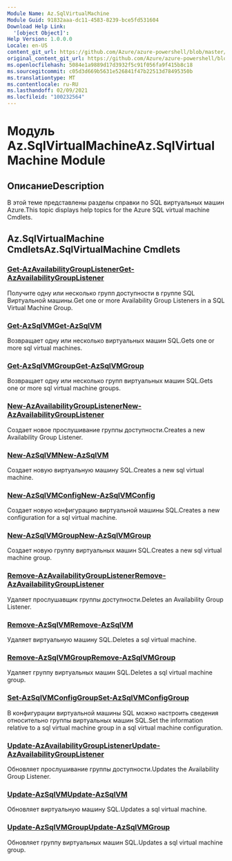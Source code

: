 ```yaml
---
Module Name: Az.SqlVirtualMachine
Module Guid: 91832aaa-dc11-4583-8239-bce5fd531604
Download Help Link:
  '[object Object]': 
Help Version: 1.0.0.0
Locale: en-US
content_git_url: https://github.com/Azure/azure-powershell/blob/master/src/SqlVirtualMachine/SqlVirtualMachine/help/Az.SqlVirtualMachine.md
original_content_git_url: https://github.com/Azure/azure-powershell/blob/master/src/SqlVirtualMachine/SqlVirtualMachine/help/Az.SqlVirtualMachine.md
ms.openlocfilehash: 5084e1a9889d17d3932f5c91f056fa9f415b8c18
ms.sourcegitcommit: c05d3d669b5631e526841f47b22513d78495350b
ms.translationtype: MT
ms.contentlocale: ru-RU
ms.lasthandoff: 02/09/2021
ms.locfileid: "100232564"
---
```

# <span data-ttu-id="d7094-101">Модуль Az.SqlVirtualMachine</span><span class="sxs-lookup"><span data-stu-id="d7094-101">Az.SqlVirtualMachine Module</span></span>
## <span data-ttu-id="d7094-102">Описание</span><span class="sxs-lookup"><span data-stu-id="d7094-102">Description</span></span>
<span data-ttu-id="d7094-103">В этой теме представлены разделы справки по SQL виртуальных машин Azure.</span><span class="sxs-lookup"><span data-stu-id="d7094-103">This topic displays help topics for the Azure SQL virtual machine Cmdlets.</span></span>

## <span data-ttu-id="d7094-104">Az.SqlVirtualMachine Cmdlets</span><span class="sxs-lookup"><span data-stu-id="d7094-104">Az.SqlVirtualMachine Cmdlets</span></span>
### [<span data-ttu-id="d7094-105">Get-AzAvailabilityGroupListener</span><span class="sxs-lookup"><span data-stu-id="d7094-105">Get-AzAvailabilityGroupListener</span></span>](Get-AzAvailabilityGroupListener.md)
<span data-ttu-id="d7094-106">Получите одну или несколько групп доступности в группе SQL Виртуальной машины.</span><span class="sxs-lookup"><span data-stu-id="d7094-106">Get one or more Availability Group Listeners in a SQL Virtual Machine Group.</span></span>

### [<span data-ttu-id="d7094-107">Get-AzSqlVM</span><span class="sxs-lookup"><span data-stu-id="d7094-107">Get-AzSqlVM</span></span>](Get-AzSqlVM.md)
<span data-ttu-id="d7094-108">Возвращает одну или несколько виртуальных машин SQL.</span><span class="sxs-lookup"><span data-stu-id="d7094-108">Gets one or more sql virtual machines.</span></span>

### [<span data-ttu-id="d7094-109">Get-AzSqlVMGroup</span><span class="sxs-lookup"><span data-stu-id="d7094-109">Get-AzSqlVMGroup</span></span>](Get-AzSqlVMGroup.md)
<span data-ttu-id="d7094-110">Возвращает одну или несколько групп виртуальных машин SQL.</span><span class="sxs-lookup"><span data-stu-id="d7094-110">Gets one or more sql virtual machine groups.</span></span>

### [<span data-ttu-id="d7094-111">New-AzAvailabilityGroupListener</span><span class="sxs-lookup"><span data-stu-id="d7094-111">New-AzAvailabilityGroupListener</span></span>](New-AzAvailabilityGroupListener.md)
<span data-ttu-id="d7094-112">Создает новое прослушивание группы доступности.</span><span class="sxs-lookup"><span data-stu-id="d7094-112">Creates a new Availability Group Listener.</span></span>

### [<span data-ttu-id="d7094-113">New-AzSqlVM</span><span class="sxs-lookup"><span data-stu-id="d7094-113">New-AzSqlVM</span></span>](New-AzSqlVM.md)
<span data-ttu-id="d7094-114">Создает новую виртуальную машину SQL.</span><span class="sxs-lookup"><span data-stu-id="d7094-114">Creates a new sql virtual machine.</span></span>

### [<span data-ttu-id="d7094-115">New-AzSqlVMConfig</span><span class="sxs-lookup"><span data-stu-id="d7094-115">New-AzSqlVMConfig</span></span>](New-AzSqlVMConfig.md)
<span data-ttu-id="d7094-116">Создает новую конфигурацию виртуальной машины SQL.</span><span class="sxs-lookup"><span data-stu-id="d7094-116">Creates a new configuration for a sql virtual machine.</span></span>

### [<span data-ttu-id="d7094-117">New-AzSqlVMGroup</span><span class="sxs-lookup"><span data-stu-id="d7094-117">New-AzSqlVMGroup</span></span>](New-AzSqlVMGroup.md)
<span data-ttu-id="d7094-118">Создает новую группу виртуальных машин SQL.</span><span class="sxs-lookup"><span data-stu-id="d7094-118">Creates a new sql virtual machine group.</span></span>

### [<span data-ttu-id="d7094-119">Remove-AzAvailabilityGroupListener</span><span class="sxs-lookup"><span data-stu-id="d7094-119">Remove-AzAvailabilityGroupListener</span></span>](Remove-AzAvailabilityGroupListener.md)
<span data-ttu-id="d7094-120">Удаляет прослушавщик группы доступности.</span><span class="sxs-lookup"><span data-stu-id="d7094-120">Deletes an Availability Group Listener.</span></span>

### [<span data-ttu-id="d7094-121">Remove-AzSqlVM</span><span class="sxs-lookup"><span data-stu-id="d7094-121">Remove-AzSqlVM</span></span>](Remove-AzSqlVM.md)
<span data-ttu-id="d7094-122">Удаляет виртуальную машину SQL.</span><span class="sxs-lookup"><span data-stu-id="d7094-122">Deletes a sql virtual machine.</span></span>

### [<span data-ttu-id="d7094-123">Remove-AzSqlVMGroup</span><span class="sxs-lookup"><span data-stu-id="d7094-123">Remove-AzSqlVMGroup</span></span>](Remove-AzSqlVMGroup.md)
<span data-ttu-id="d7094-124">Удаляет группу виртуальных машин SQL.</span><span class="sxs-lookup"><span data-stu-id="d7094-124">Deletes a sql virtual machine group.</span></span>

### [<span data-ttu-id="d7094-125">Set-AzSqlVMConfigGroup</span><span class="sxs-lookup"><span data-stu-id="d7094-125">Set-AzSqlVMConfigGroup</span></span>](Set-AzSqlVMConfigGroup.md)
<span data-ttu-id="d7094-126">В конфигурации виртуальной машины SQL можно настроить сведения относительно группы виртуальных машин SQL.</span><span class="sxs-lookup"><span data-stu-id="d7094-126">Set the information relative to a sql virtual machine group in a sql virtual machine configuration.</span></span>

### [<span data-ttu-id="d7094-127">Update-AzAvailabilityGroupListener</span><span class="sxs-lookup"><span data-stu-id="d7094-127">Update-AzAvailabilityGroupListener</span></span>](Update-AzAvailabilityGroupListener.md)
<span data-ttu-id="d7094-128">Обновляет прослушивание группы доступности.</span><span class="sxs-lookup"><span data-stu-id="d7094-128">Updates the Availability Group Listener.</span></span>

### [<span data-ttu-id="d7094-129">Update-AzSqlVM</span><span class="sxs-lookup"><span data-stu-id="d7094-129">Update-AzSqlVM</span></span>](Update-AzSqlVM.md)
<span data-ttu-id="d7094-130">Обновляет виртуальную машину SQL.</span><span class="sxs-lookup"><span data-stu-id="d7094-130">Updates a sql virtual machine.</span></span>

### [<span data-ttu-id="d7094-131">Update-AzSqlVMGroup</span><span class="sxs-lookup"><span data-stu-id="d7094-131">Update-AzSqlVMGroup</span></span>](Update-AzSqlVMGroup.md)
<span data-ttu-id="d7094-132">Обновляет группу виртуальных машин SQL.</span><span class="sxs-lookup"><span data-stu-id="d7094-132">Updates a sql virtual machine group.</span></span>

